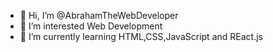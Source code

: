 - 👋 Hi, I’m @AbrahamTheWebDeveloper
- 👀 I’m interested Web Development
- 🌱 I’m currently learning HTML,CSS,JavaScript and REact.js

<!---
AbrahamTheWebDeveloper/AbrahamTheWebDeveloper is a ✨ special ✨ repository because its `README.md` (this file) appears on your GitHub profile.
You can click the Preview link to take a look at your changes.
--->
